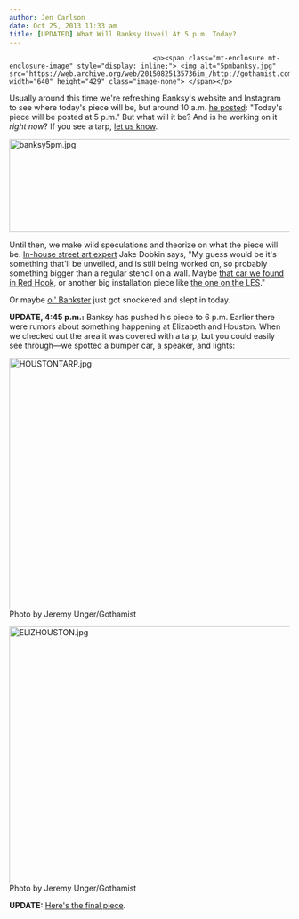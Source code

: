 ```yaml
---
author: Jen Carlson
date: Oct 25, 2013 11:33 am
title: [UPDATED] What Will Banksy Unveil At 5 p.m. Today?
---
```


	
										<p><span class="mt-enclosure mt-enclosure-image" style="display: inline;"> <img alt="5pmbanksy.jpg" src="https://web.archive.org/web/20150825135736im_/http://gothamist.com/attachments/arts_jen/5pmbanksy.jpg" width="640" height="429" class="image-none"> </span></p>

<p>Usually around this time we&apos;re refreshing Banksy&apos;s website and Instagram to see where today&apos;s piece will be, but around 10 a.m. <a href="https://web.archive.org/web/20150825135736/http://banksy.co.uk/">he posted</a>: &quot;Today&apos;s piece will be posted at 5 p.m.&quot; But what will it be? And is he working on it <em>right now</em>? If you see a tarp, <a href="https://web.archive.org/web/20150825135736/mailto:tips@gothamist.com">let us know</a>.</p>

<p><span class="mt-enclosure mt-enclosure-image" style="display: inline;"> <img alt="banksy5pm.jpg" src="https://web.archive.org/web/20150825135736im_/http://gothamist.com/attachments/arts_jen/banksy5pm.jpg" width="640" height="168" class="image-none"> </span></p>

<p>Until then, we make wild speculations and theorize on what the piece will be. <a href="https://web.archive.org/web/20150825135736/https://twitter.com/jenist/status/392775162535231488">In-house street art expert</a> Jake Dobkin says, &quot;My guess would be it&apos;s something that&#x2019;ll be unveiled, and is still being worked on, so probably something bigger than a regular stencil on a wall. Maybe <a href="https://web.archive.org/web/20150825135736/http://gothamist.com/2013/10/17/is_this_an_unfinished_banksy_piece.php">that car we found in Red Hook</a>, or another big installation piece like <a href="https://web.archive.org/web/20150825135736/http://gothamist.com/2013/10/17/is_this_an_unfinished_banksy_piece.php">the one on the LES</a>.&quot;</p>

<p>Or maybe <a href="https://web.archive.org/web/20150825135736/http://gothamist.com/tags/banksy">ol&apos; Bankster</a> just got snockered and slept in today.</p>

<p><strong>UPDATE, 4:45 p.m.:</strong> Banksy has pushed his piece to 6 p.m. Earlier there were rumors about something happening at Elizabeth and Houston. When we checked out the area it was covered with a tarp, but you could easily see through&#x2014;we spotted a bumper car, a speaker, and lights: </p>

<p><span class="mt-enclosure mt-enclosure-image" style="display: inline;"> <img alt="HOUSTONTARP.jpg" src="https://web.archive.org/web/20150825135736im_/http://gothamist.com/attachments/arts_jen/HOUSTONTARP.jpg" width="640" height="452" class="image-none"> </span><br>
<span class="photo_caption">Photo by Jeremy Unger/Gothamist</span></p>

<p><span class="mt-enclosure mt-enclosure-image" style="display: inline;"> <img alt="ELIZHOUSTON.jpg" src="https://web.archive.org/web/20150825135736im_/http://gothamist.com/attachments/arts_jen/ELIZHOUSTON.jpg" width="640" height="462" class="image-none"> </span><br>
<span class="photo_caption">Photo by Jeremy Unger/Gothamist</span></p>

<p><strong>UPDATE:</strong> <a href="https://web.archive.org/web/20150825135736/http://gothamist.com/2013/10/25/new_banksy_is_at_elizabeth_and_hous.php">Here&apos;s the final piece</a>.</p>					
										
									
				